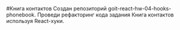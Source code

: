 #Книга контактов
Создан репозиторий goit-react-hw-04-hooks-phonebook.
Проведи рефакторинг кода задания Книга контактов используя React-хуки.
